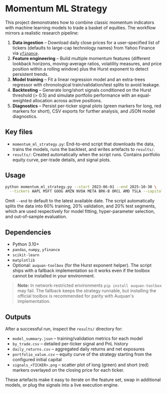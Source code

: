 # Momentum ML Strategy

This project demonstrates how to combine classic momentum indicators with
machine learning models to trade a basket of equities. The workflow mirrors
a realistic research pipeline:

1. **Data ingestion** – Download daily close prices for a user-specified list
   of tickers (defaults to large-cap technology names) from Yahoo Finance via
   [`yfinance`](https://github.com/ranaroussi/yfinance).
2. **Feature engineering** – Build multiple momentum features (different lookback
   horizons, moving-average ratios, volatility measures, and price position
   within a rolling window) plus the Hurst exponent to detect persistent trends.
3. **Model training** – Fit a linear regression model and an extra-trees
   regressor with chronological train/validation/test splits to avoid leakage.
4. **Backtesting** – Generate long/short signals conditioned on the Hurst
   threshold (> 0.5) and simulate portfolio performance with an equal-weighted
   allocation across active positions.
5. **Diagnostics** – Persist per-ticker signal plots (green markers for long,
   red markers for short), CSV exports for further analysis, and JSON model
   diagnostics.

## Key files

- `momentum_ml_strategy.py`: End-to-end script that downloads the data, trains
  the models, runs the backtest, and writes artefacts to `results/`.
- `results/`: Created automatically when the script runs. Contains portfolio
  equity curve, per-trade details, and signal plots.

## Usage

```bash
python momentum_ml_strategy.py --start 2023-06-01 --end 2025-10-30 \
  --tickers AAPL MSFT GOOG AMZN NVDA META BRK-B ORCL AMD TSLA --capital 150000
```

Omit `--end` to default to the latest available date. The script automatically
splits the data into 60% training, 20% validation, and 20% test segments, which
are used respectively for model fitting, hyper-parameter selection, and
out-of-sample evaluation.

## Dependencies

- Python 3.10+
- `pandas`, `numpy`, `yfinance`
- `scikit-learn`
- `matplotlib`
- Optional: `auquan-toolbox` (for the Hurst exponent helper). The script ships
  with a fallback implementation so it works even if the toolbox cannot be
  installed in your environment.

> **Note:** In network-restricted environments `pip install auquan-toolbox` may
> fail. The fallback keeps the strategy runnable, but installing the official
> toolbox is recommended for parity with Auquan's implementation.

## Outputs

After a successful run, inspect the `results/` directory for:

- `model_summary.json` – training/validation metrics for each model
- `by_trade.csv` – detailed per-ticker signal and PnL history
- `daily_returns.csv` – aggregated daily returns and net exposures
- `portfolio_value.csv` – equity curve of the strategy starting from the
  configured initial capital
- `signals_<TICKER>.png` – scatter plot of long (green) and short (red) markers
  overlayed on the closing price for each ticker.

These artefacts make it easy to iterate on the feature set, swap in additional
models, or plug the signals into a live execution engine.
